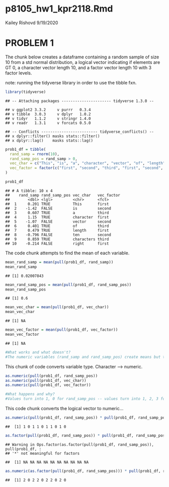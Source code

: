 p8105\_hw1\_kpr2118.Rmd
================
Kailey Rishovd
9/19/2020

# PROBLEM 1

The chunk below creates a dataframe containing a random sample of size
10 from a std normal distribution, a logical vector indicating if
elements are GT 0, a character vector length 10, and a factor vector
length 10 with 3 factor levels.

note: running the tidyverse library in order to use the tibble fxn.

``` r
library(tidyverse)
```

    ## -- Attaching packages ---------------------- tidyverse 1.3.0 --

    ## v ggplot2 3.3.2     v purrr   0.3.4
    ## v tibble  3.0.3     v dplyr   1.0.2
    ## v tidyr   1.1.2     v stringr 1.4.0
    ## v readr   1.3.1     v forcats 0.5.0

    ## -- Conflicts ------------------------- tidyverse_conflicts() --
    ## x dplyr::filter() masks stats::filter()
    ## x dplyr::lag()    masks stats::lag()

``` r
prob1_df = tibble(
  rand_samp = rnorm(10),
  rand_samp_pos = rand_samp > 0,
  vec_char = c("This", "is", "a", "character", "vector", "of", "length", "ten", "characters", "right"),
  vec_factor = factor(c("first", "second", "third", "first", "second", "third", "first", "second", "third", "first"))
)

prob1_df
```

    ## # A tibble: 10 x 4
    ##    rand_samp rand_samp_pos vec_char   vec_factor
    ##        <dbl> <lgl>         <chr>      <fct>     
    ##  1     0.201 TRUE          This       first     
    ##  2    -1.42  FALSE         is         second    
    ##  3     0.607 TRUE          a          third     
    ##  4     1.15  TRUE          character  first     
    ##  5    -1.07  FALSE         vector     second    
    ##  6     0.401 TRUE          of         third     
    ##  7     0.479 TRUE          length     first     
    ##  8    -0.796 FALSE         ten        second    
    ##  9     0.859 TRUE          characters third     
    ## 10    -0.214 FALSE         right      first

The code chunk attempts to find the mean of each variable.

``` r
mean_rand_samp = mean(pull(prob1_df, rand_samp))
mean_rand_samp
```

    ## [1] 0.02007843

``` r
mean_rand_samp_pos = mean(pull(prob1_df, rand_samp_pos))
mean_rand_samp_pos
```

    ## [1] 0.6

``` r
mean_vec_char = mean(pull(prob1_df, vec_char))
mean_vec_char
```

    ## [1] NA

``` r
mean_vec_factor = mean(pull(prob1_df, vec_factor))
mean_vec_factor
```

    ## [1] NA

``` r
#What works and what doesn't?
#The numeric variables (rand_samp and rand_samp_pos) create means but the non-numeric variables (vec_char and vec_factor) return NA.
```

This chunk of code converts variable type. Character –\> numeric.

``` r
as.numeric(pull(prob1_df, rand_samp_pos))
as.numeric(pull(prob1_df, vec_char))
as.numeric(pull(prob1_df, vec_factor))

#What happens and why? 
#Values turn into 1, 0 for rand_samp_pos -- values turn into 1, 2, 3 for vec_factor -- values for vec_char result in NA. Vec_char is non-numeric and has no numeric conversion. This is just like the means example above. 
```

This code chunk converts the logical vector to numeric…

``` r
as.numeric(pull(prob1_df, rand_samp_pos)) * pull(prob1_df, rand_samp_pos)
```

    ##  [1] 1 0 1 1 0 1 1 0 1 0

``` r
as.factor(pull(prob1_df, rand_samp_pos)) * pull(prob1_df, rand_samp_pos)
```

    ## Warning in Ops.factor(as.factor(pull(prob1_df, rand_samp_pos)), pull(prob1_df, :
    ## '*' not meaningful for factors

    ##  [1] NA NA NA NA NA NA NA NA NA NA

``` r
as.numeric(as.factor(pull(prob1_df, rand_samp_pos))) * pull(prob1_df, rand_samp_pos)
```

    ##  [1] 2 0 2 2 0 2 2 0 2 0
